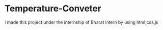 # Temperature-Conveter
I made this project under the internship of Bharat Intern by using html,css,js
